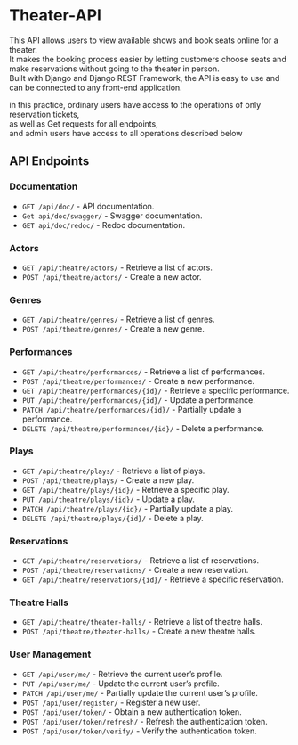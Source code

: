 # Theater-API
This API allows users to view available shows and book seats online for a theater.
<br>
It makes the booking process easier by letting customers choose seats and make reservations without going to the theater in person.
<br>
Built with Django and Django REST Framework, the API is easy to use and can be connected to any front-end application.



in this practice, ordinary users have access to the operations of only reservation tickets, 
<br>as well as Get requests for all endpoints, 
<br>
and admin users have access to all operations described below


## API Endpoints

### Documentation
- `GET /api/doc/` - API documentation.
- `Get api/doc/swagger/` - Swagger documentation.
- `GET api/doc/redoc/` - Redoc documentation.

### Actors
- `GET /api/theatre/actors/` - Retrieve a list of actors.
- `POST /api/theatre/actors/` - Create a new actor.

### Genres
- `GET /api/theatre/genres/` - Retrieve a list of genres.
- `POST /api/theatre/genres/` - Create a new genre.

### Performances
- `GET /api/theatre/performances/` - Retrieve a list of performances.
- `POST /api/theatre/performances/` - Create a new performance.
- `GET /api/theatre/performances/{id}/` - Retrieve a specific performance.
- `PUT /api/theatre/performances/{id}/` - Update a performance.
- `PATCH /api/theatre/performances/{id}/` - Partially update a performance.
- `DELETE /api/theatre/performances/{id}/` - Delete a performance.

### Plays
- `GET /api/theatre/plays/` - Retrieve a list of plays.
- `POST /api/theatre/plays/` - Create a new play.
- `GET /api/theatre/plays/{id}/` - Retrieve a specific play.
- `PUT /api/theatre/plays/{id}/` - Update a play.
- `PATCH /api/theatre/plays/{id}/` - Partially update a play.
- `DELETE /api/theatre/plays/{id}/` - Delete a play.

### Reservations
- `GET /api/theatre/reservations/` - Retrieve a list of reservations.
- `POST /api/theatre/reservations/` - Create a new reservation.
- `GET /api/theatre/reservations/{id}/` - Retrieve a specific reservation.

### Theatre Halls
- `GET /api/theatre/theater-halls/` - Retrieve a list of theatre halls.
- `POST /api/theatre/theater-halls/` - Create a new theatre halls.

### User Management
- `GET /api/user/me/` - Retrieve the current user’s profile.
- `PUT /api/user/me/` - Update the current user’s profile.
- `PATCH /api/user/me/` - Partially update the current user’s profile.
- `POST /api/user/register/` - Register a new user.
- `POST /api/user/token/` - Obtain a new authentication token.
- `POST /api/user/token/refresh/` - Refresh the authentication token.
- `POST /api/user/token/verify/` - Verify the authentication token.
